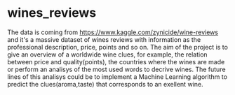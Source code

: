# wines_reviews
The data is coming from https://www.kaggle.com/zynicide/wine-reviews and it's a massive dataset of wines reviews with information as the professional description, price, points and so on. The aim of the project is to give an overview of a worldwide wine clues, for example, the relation between price and quality(points), the countries where the wines are made or perform an analisys of the most used words to decrive wines. The future lines of this analisys could be to implement a Machine Learning algorithm to predict the clues(aroma,taste) that corresponds to an exellent wine. 
